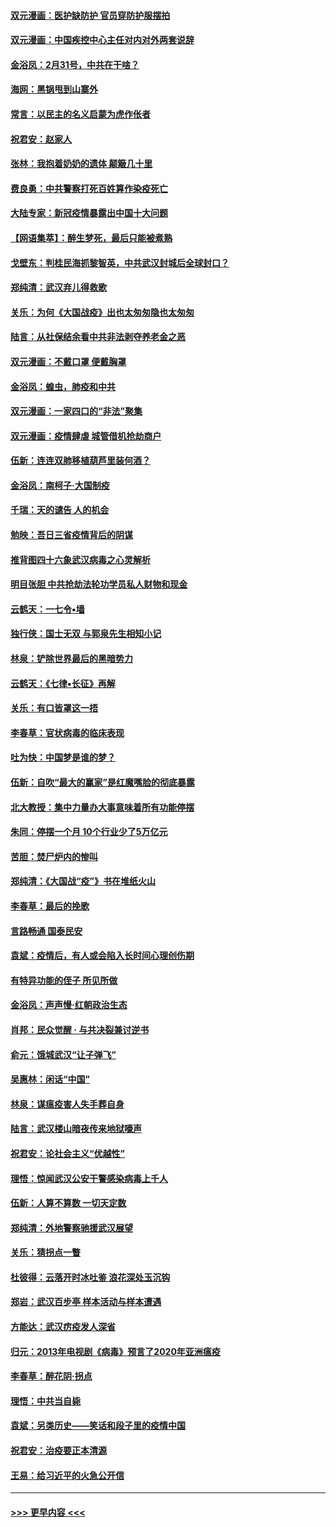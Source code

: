 #### [双元漫画：医护缺防护 官员穿防护服摆拍](../pages/nsc993/n11923899.md?t=03090002) 
#### [双元漫画：中国疾控中心主任对内对外两套说辞](../pages/nsc993/n11921994.md?t=03090002) 
#### [金浴凤：2月31号，中共在干啥？](../pages/nsc993/n11922706.md?t=03090002) 
#### [海网：黑锅甩到山寨外](../pages/nsc993/n11922688.md?t=03090002) 
#### [常言：以民主的名义启蒙为虎作伥者](../pages/nsc993/n11922217.md?t=03090002) 
#### [祝君安：赵家人](../pages/nsc993/n11922209.md?t=03090002) 
#### [张林：我抱着奶奶的遗体 颠簸几十里](../pages/nsc993/n11920945.md?t=03090002) 
#### [费良勇：中共警察打死百姓算作染疫死亡](../pages/nsc993/n11919264.md?t=03090002) 
#### [大陆专家：新冠疫情暴露出中国十大问题](../pages/nsc993/n11919187.md?t=03090002) 
#### [【网语集萃】：醉生梦死，最后只能被煮熟](../pages/nsc993/n11918994.md?t=03090002) 
#### [戈壁东：判桂民海抓黎智英，中共武汉封城后全球封口？](../pages/nsc993/n11917982.md?t=03090002) 
#### [郑纯清：武汉弃儿得救歌](../pages/nsc993/n11917881.md?t=03090002) 
#### [关乐：为何《大国战疫》出也太匆匆隐也太匆匆](../pages/nsc993/n11917792.md?t=03090002) 
#### [陆言：从社保结余看中共非法剥夺养老金之恶](../pages/nsc993/n11917084.md?t=03090002) 
#### [双元漫画：不戴口罩 便戴胸罩](../pages/nsc993/n11916447.md?t=03090002) 
#### [金浴凤：蝗虫，肺疫和中共](../pages/nsc993/n11916904.md?t=03090002) 
#### [双元漫画：一家四口的“非法”聚集](../pages/nsc993/n11916378.md?t=03090002) 
#### [双元漫画：疫情肆虐 城管借机抢劫商户](../pages/nsc993/n11916310.md?t=03090002) 
#### [伍新：连连双肺移植葫芦里装何酒？](../pages/nsc993/n11913667.md?t=03090002) 
#### [金浴凤：南柯子·大国制疫](../pages/nsc993/n11913657.md?t=03090002) 
#### [千瑞：天的谴告  人的机会](../pages/nsc993/n11913309.md?t=03090002) 
#### [勉映：吾日三省疫情背后的阴谋](../pages/nsc993/n11913079.md?t=03090002) 
#### [推背图四十六象武汉病毒之心灵解析](../pages/nsc993/n11911761.md?t=03090002) 
#### [明目张胆 中共抢劫法轮功学员私人财物和现金](../pages/nsc993/n11910262.md?t=03090002) 
#### [云鹤天：一七令▪墙](../pages/nsc993/n11910627.md?t=03090002) 
#### [独行侠：国士无双 与郭泉先生相知小记](../pages/nsc993/n11910613.md?t=03090002) 
#### [林泉：铲除世界最后的黑暗势力](../pages/nsc993/n11909320.md?t=03090002) 
#### [云鹤天：《七律▪长征》再解](../pages/nsc993/n11909327.md?t=03090002) 
#### [关乐：有口皆罩这一捂](../pages/nsc993/n11908393.md?t=03090002) 
#### [李春草：官状病毒的临床表现](../pages/nsc993/n11908339.md?t=03090002) 
#### [吐为快：中国梦是谁的梦？](../pages/nsc993/n11906564.md?t=03090002) 
#### [伍新：自吹“最大的赢家”是红魔嘴脸的彻底暴露](../pages/nsc993/n11906407.md?t=03090002) 
#### [北大教授：集中力量办大事意味着所有功能停摆](../pages/nsc993/n11904800.md?t=03090002) 
#### [朱同：停摆一个月 10个行业少了5万亿元](../pages/nsc993/n11904498.md?t=03090002) 
#### [苦胆：焚尸炉内的惨叫](../pages/nsc993/n11904479.md?t=03090002) 
#### [郑纯清：《大国战“疫”》书在堆纸火山](../pages/nsc993/n11904450.md?t=03090002) 
#### [李春草：最后的挽歌](../pages/nsc993/n11904441.md?t=03090002) 
#### [言路畅通 国泰民安](../pages/nsc993/n11904222.md?t=03090002) 
#### [袁斌：疫情后，有人或会陷入长时间心理创伤期](../pages/nsc993/n11901514.md?t=03090002) 
#### [有特异功能的侄子 所见所做](../pages/nsc993/n11901154.md?t=03090002) 
#### [金浴凤：声声慢‧红朝政治生态](../pages/nsc993/n11899553.md?t=03090002) 
#### [肖邦：民众觉醒 · 与共决裂兼讨逆书](../pages/nsc993/n11898435.md?t=03090002) 
#### [俞元：饿城武汉“让子弹飞”](../pages/nsc993/n11898344.md?t=03090002) 
#### [吴惠林：闲话“中国”](../pages/nsc993/n11898182.md?t=03090002) 
#### [林泉：谋瘟疫害人失手葬自身](../pages/nsc993/n11897892.md?t=03090002) 
#### [陆言：武汉楼山暗夜传来地狱嚎声](../pages/nsc993/n11897033.md?t=03090002) 
#### [祝君安：论社会主义“优越性”](../pages/nsc993/n11897005.md?t=03090002) 
#### [理悟：惊闻武汉公安干警感染病毒上千人](../pages/nsc993/n11896947.md?t=03090002) 
#### [伍新：人算不算数 一切天定数](../pages/nsc993/n11893372.md?t=03090002) 
#### [郑纯清：外地警察驰援武汉展望](../pages/nsc993/n11893115.md?t=03090002) 
#### [关乐：猜拐点一瞥](../pages/nsc993/n11893020.md?t=03090002) 
#### [杜彼得：云落开时冰吐鉴 浪花深处玉沉钩](../pages/nsc993/n11892107.md?t=03090002) 
#### [郑岩：武汉百步亭 样本活动与样本遭遇](../pages/nsc993/n11892310.md?t=03090002) 
#### [方能达：武汉疠疫发人深省](../pages/nsc993/n11891376.md?t=03090002) 
#### [归元：2013年电视剧《病毒》预言了2020年亚洲瘟疫](../pages/nsc993/n11891126.md?t=03090002) 
#### [李春草：醉花阴·拐点](../pages/nsc993/n11890567.md?t=03090002) 
#### [理悟：中共当自毙](../pages/nsc993/n11890559.md?t=03090002) 
#### [袁斌：另类历史——笑话和段子里的疫情中国](../pages/nsc993/n11889243.md?t=03090002) 
#### [祝君安：治疫要正本清源](../pages/nsc993/n11889085.md?t=03090002) 
#### [王易：给习近平的火急公开信](../pages/nsc993/n11888225.md?t=03090002) 

----
#### [ >>> 更早内容 <<< ](../indexes/nsc993-earlier.md)
